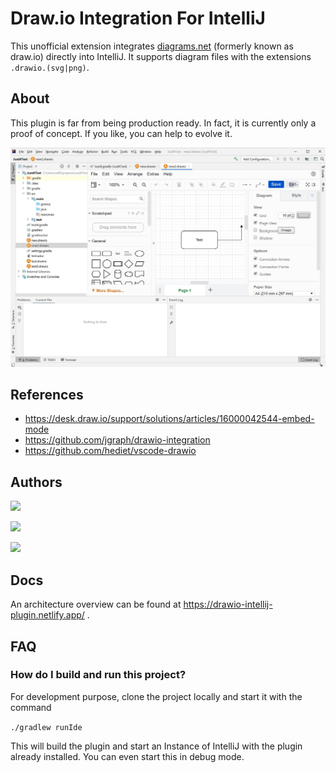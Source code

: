 # Draw.io Integration For IntelliJ

<!-- Plugin description -->
This unofficial extension integrates [diagrams.net](https://app.diagrams.net/)  (formerly known as draw.io) directly into IntelliJ.
It supports diagram files with the extensions `.drawio.(svg|png)`.
<!-- Plugin description end -->

## About

This plugin is far from being production ready.
In fact, it is currently only a proof of concept.
If you like, you can help to evolve it.

![screenshot](images/drawioscreenshot.jpg)


## References

* https://desk.draw.io/support/solutions/articles/16000042544-embed-mode
* https://github.com/jgraph/drawio-integration
* https://github.com/hediet/vscode-drawio

## Authors

[![](https://img.shields.io/twitter/follow/RalfDMueller.svg?style=social)](https://twitter.com/intent/follow?screen_name=RalfDMueller)

[![](https://img.shields.io/twitter/follow/hediet_dev.svg?style=social)](https://twitter.com/intent/follow?screen_name=hediet_dev)

[![](https://img.shields.io/twitter/follow/ahus1de.svg?style=social)](https://twitter.com/intent/follow?screen_name=ahus1de)

## Docs

An architecture overview can be found at https://drawio-intellij-plugin.netlify.app/ .

## FAQ

### How do I build and run this project?

For development purpose, clone the project locally and start it with the command

`./gradlew runIde`

This will build the plugin and start an Instance of IntelliJ with the plugin already installed.
You can even start this in debug mode.


